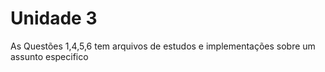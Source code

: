 # Unidade 3

As Questões 1,4,5,6 tem arquivos de estudos e implementações sobre um assunto especifico




